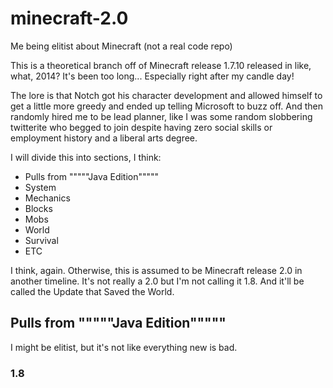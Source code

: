 # minecraft-2.0
Me being elitist about Minecraft (not a real code repo)

This is a theoretical branch off of Minecraft release 1.7.10 released in like, what, 2014? It's been too long... Especially right after my candle day!

The lore is that Notch got his character development and allowed himself to get a little more greedy and ended up telling Microsoft to buzz off. And then randomly hired me to be lead planner, like I was some random slobbering twitterite who begged to join despite having zero social skills or employment history and a liberal arts degree.

I will divide this into sections, I think:

  - Pulls from """""Java Edition"""""
  - System
  - Mechanics
  - Blocks
  - Mobs
  - World
  - Survival
  - ETC

I think, again. Otherwise, this is assumed to be Minecraft release 2.0 in another timeline. It's not really a 2.0 but I'm not calling it 1.8. And it'll be called the Update that Saved the World.


## Pulls from """""Java Edition"""""

I might be elitist, but it's not like everything new is bad.

### 1.8

